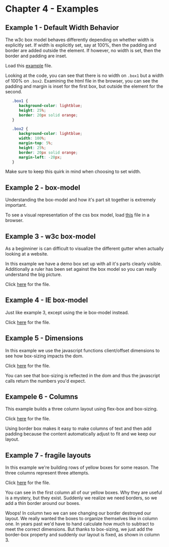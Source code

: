 # Chapter 4 - Examples

## Example 1 - Default Width Behavior

The w3c box model behaves differently depending on whether width is explicitly set.
If width is explicitly set, say at 100%, then the padding and border are added outside
the element. If however, no width is set, then the border and padding are inset.

Load this <a href="../examples/ex01-default-behavior.html">example</a> file.

Looking at the code, you can see that there is no width on `.box1` but a width
of 100% on `.box2`.  Examining the html file in the browser, you can see the
padding and margin is inset for the first box, but outside the element for the second.

```css
   .box1 {
      background-color: lightblue;
      height: 25%;
      border: 20px solid orange;
   }

   .box2 {
      background-color: lightblue;
      width: 100%;
      margin-top: 5%;
      height: 25%;
      border: 20px solid orange;
      margin-left: -20px;
   }
```

Make sure to keep this quirk in mind when choosing to set width.

## Example 2 - box-model

Understanding the box-model and how it's part sit together is extremely important.

To see a visual representation of the css box model, load
<a href="../examples/ex02-box-model.html">this</a> file in a browser.

## Example 3 - w3c box-model

As a beginniner is can difficult to visualize the different gutter when actually looking
at a website.

In this example we have a demo box set up with all it's parts clearly visible.  Additionally
a ruler has been set against the box model so you can really understand the big picture.

Click <a href="../examples/ex03-w3c-model.html">here</a> for the file.

## Example 4 - IE box-model

Just like example 3, except using the ie box-model instead.

Click <a href="../examples/ex04-ie-model.html">here</a> for the file.

## Example 5 - Dimensions

In this example we use the javascript functions client/offset dimensions to see
how box-sizing impacts the dom.

Click <a href="../examples/ex05-js-dimensions.html">here</a> for the file.

You can see that box-sizing is reflected in the dom and thus the javascript calls
return the numbers you'd expect.

## Exampele 6 - Columns

This example builds a three column layout using flex-box and box-sizing.

Click  <a href="../examples/ex06-columns.html">here</a> for the file.

Using border box makes it easy to make columns of text and then add padding
because the content automatically adjust to fit and we keep our layout.

## Example 7 - fragile layouts

In this example we're building rows of yellow boxes for some reason.  The three
columns represent three attempts.

Click  <a href="../examples/ex07-broken-layouts.html">here</a> for the file.

You can see in the first column all of our yellow boxes.  Why they are useful is a
mystery, but they exist.  Suddenly we realize we need borders, so we add a thin
border around our boxes.

Woops! In column two we can see changing our border destroyed our layout.  We
really wanted the boxes to organize themselves like in column one.  In years
past we'd have to hand calculate how much to subtract to meet the correct dimensions.
But thanks to box-sizing, we just add the border-box property and suddenly our layout
is fixed, as shown in column 3.

